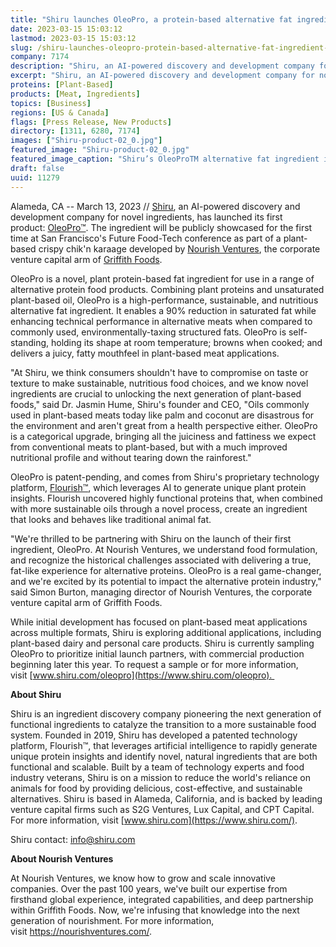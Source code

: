 ```yaml
---
title: "Shiru launches OleoPro, a protein-based alternative fat ingredient to unlock the next generation of plant-based foods"
date: 2023-03-15 15:03:12
lastmod: 2023-03-15 15:03:12
slug: /shiru-launches-oleopro-protein-based-alternative-fat-ingredient-unlock-next-generation
company: 7174
description: "Shiru, an AI-powered discovery and development company for novel ingredients, has launched its first product: OleoPro."
excerpt: "Shiru, an AI-powered discovery and development company for novel ingredients, has launched its first product: OleoPro."
proteins: [Plant-Based]
products: [Meat, Ingredients]
topics: [Business]
regions: [US & Canada]
flags: [Press Release, New Products]
directory: [1311, 6280, 7174]
images: ["Shiru-product-02_0.jpg"]
featured_image: "Shiru-product-02_0.jpg"
featured_image_caption: "Shiru’s OleoProTM alternative fat ingredient is structured and solid at room temperature, designed to replicate the performance of conventional animal fat"
draft: false
uuid: 11279
---
```

Alameda, CA -- March 13, 2023 // [Shiru](https://www.shiru.com/), an
AI-powered discovery and development company for novel ingredients, has
launched its first product: [OleoPro™](https://www.shiru.com/oleopro/).
The ingredient will be publicly showcased for the first time at San
Francisco's Future Food-Tech conference as part of a plant-based crispy
chik'n karaage developed by [Nourish
Ventures](https://nourishventures.com/), the corporate venture capital
arm of [Griffith Foods](https://griffithfoods.com/). 

OleoPro is a novel, plant protein-based fat ingredient for use in a
range of alternative protein food products. Combining plant proteins and
unsaturated plant-based oil, OleoPro is a high-performance, sustainable,
and nutritious alternative fat ingredient. It enables a 90% reduction in
saturated fat while enhancing technical performance in alternative meats
when compared to commonly used, environmentally-taxing structured fats.
OleoPro is self-standing, holding its shape at room temperature; browns
when cooked; and delivers a juicy, fatty mouthfeel in plant-based meat
applications. 

"At Shiru, we think consumers shouldn't have to compromise on taste or
texture to make sustainable, nutritious food choices, and we know novel
ingredients are crucial to unlocking the next generation of plant-based
foods," said Dr. Jasmin Hume, Shiru's founder and CEO, "Oils commonly
used in plant-based meats today like palm and coconut are disastrous for
the environment and aren't great from a health perspective either.
OleoPro is a categorical upgrade, bringing all the juiciness and
fattiness we expect from conventional meats to plant-based, but with a
much improved nutritional profile and without tearing down the
rainforest."

OleoPro is patent-pending, and comes from Shiru's proprietary technology
platform, [Flourish™](https://www.shiru.com/approach/), which leverages
AI to generate unique plant protein insights. Flourish uncovered highly
functional proteins that, when combined with more sustainable oils
through a novel process, create an ingredient that looks and behaves
like traditional animal fat.

​​"We're thrilled to be partnering with Shiru on the launch of their first
ingredient, OleoPro. At Nourish Ventures, we understand food
formulation, and recognize the historical challenges associated with
delivering a true, fat-like experience for alternative proteins. OleoPro
is a real game-changer, and we're excited by its potential to impact the
alternative protein industry," said Simon Burton, managing director of
Nourish Ventures, the corporate venture capital arm of Griffith Foods.

While initial development has focused on plant-based meat applications
across multiple formats, Shiru is exploring additional applications,
including plant-based dairy and personal care products. Shiru is
currently sampling OleoPro to prioritize initial launch partners, with
commercial production beginning later this year. To request a sample or
for more information,
visit [www.shiru.com/oleopro](https://www.shiru.com/oleopro). 

**About Shiru**

Shiru is an ingredient discovery company pioneering the next generation
of functional ingredients to catalyze the transition to a more
sustainable food system. Founded in 2019, Shiru has developed a patented
technology platform, Flourish™, that leverages artificial intelligence
to rapidly generate unique protein insights and identify novel, natural
ingredients that are both functional and scalable. Built by a team of
technology experts and food industry veterans, Shiru is on a mission to
reduce the world's reliance on animals for food by providing delicious,
cost-effective, and sustainable alternatives. Shiru is based in Alameda,
California, and is backed by leading venture capital firms such as S2G
Ventures, Lux Capital, and CPT Capital. For more information,
visit [www.shiru.com](https://www.shiru.com/).

Shiru contact: <info@shiru.com> 

**About Nourish Ventures**

At Nourish Ventures, we know how to grow and scale innovative companies.
Over the past 100 years, we've built our expertise from firsthand global
experience, integrated capabilities, and deep partnership within
Griffith Foods. Now, we're infusing that knowledge into the next
generation of nourishment. For more information,
visit <https://nourishventures.com/>.
